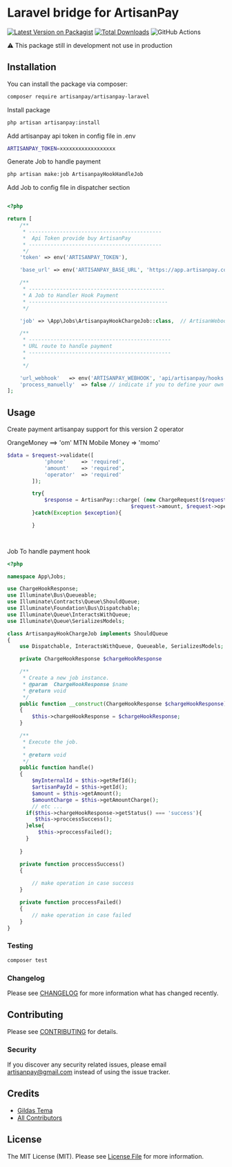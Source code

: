 # Laravel bridge for ArtisanPay

[![Latest Version on Packagist](https://img.shields.io/packagist/v/artisanpay/artisanpay-laravel.svg?style=flat-square)](https://packagist.org/packages/artisanpay/artisanpay-laravel)
[![Total Downloads](https://img.shields.io/packagist/dt/artisanpay/artisanpay-laravel.svg?style=flat-square)](https://packagist.org/packages/artisanpay/artisanpay-laravel)
![GitHub Actions](https://github.com/artisanpay/artisanpay-laravel/actions/workflows/main.yml/badge.svg)

:warning:
This package still in development not use in production 

## Installation

You can install the package via composer:

```bash
composer require artisanpay/artisanpay-laravel
```

Install package

```bash
php artisan artisanpay:install 
```

Add artisanpay api token in config file  in .env 

```bash
ARTISANPAY_TOKEN=xxxxxxxxxxxxxxxxxx
```
Generate Job to handle payment

```bash
php artisan make:job ArtisanpayHookHandleJob
```
Add Job to config file in dispatcher section 

```php

<?php

return [
    /**
     * -------------------------------------------
     *  Api Token provide buy ArtisanPay
     * -------------------------------------------
     */
    'token' => env('ARTISANPAY_TOKEN'),

    'base_url' => env('ARTISANPAY_BASE_URL', 'https://app.artisanpay.com/api/v1'),

    /**
     * --------------------------------------------
     * A Job to Handler Hook Payment
     * ---------------------------------------------
     */

    'job' => \App\Jobs\ArtisanpayHookChargeJob::class,  // ArtisanWebookHandler::class , 

    /**
     * ----------------------------------------------
     * URL route to handle payment
     * ----------------------------------------------
     * 
     */

    'url_webhook'   => env('ARTISANPAY_WEBHOOK', 'api/artisanpay/hooks'),
    'process_manuelly'  => false // indicate if you to define your own controller and route
];


```

## Usage

Create payment artisanpay support for this version 2 operator

OrangeMoney ==> 'om'
MTN Mobile Money => 'momo'


```php
$data = $request->validate([
            'phone'     => 'required',
            'amount'    => 'required',
            'operator'  => 'required'
        ]);

        try{
            $response = ArtisanPay::charge( (new ChargeRequest($request->phone, 
                                        $request->amount, $request->operator , "my-internal-id")) );
        }catch(Exception $exception){

        }

    
```

Job To handle payment hook

```php
<?php

namespace App\Jobs;

use ChargeHookResponse;
use Illuminate\Bus\Queueable;
use Illuminate\Contracts\Queue\ShouldQueue;
use Illuminate\Foundation\Bus\Dispatchable;
use Illuminate\Queue\InteractsWithQueue;
use Illuminate\Queue\SerializesModels;

class ArtisanpayHookChargeJob implements ShouldQueue
{
    use Dispatchable, InteractsWithQueue, Queueable, SerializesModels;

    private ChargeHookResponse $chargeHookResponse

    /**
     * Create a new job instance.
     * @param  ChargeHookResponse $name
     * @return void
     */
    public function __construct(ChargeHookResponse $chargeHookResponse)
    {
        $this->chargeHookResponse = $chargeHookResponse;
    }

    /**
     * Execute the job.
     *
     * @return void
     */
    public function handle()
    {
        $myInternalId = $this->getRefId();
        $artisanPayId = $this->getId();
        $amount = $this->getAmount();
        $amountCharge = $this->getAmountCharge();
        // etc ...
      if($this->chargeHookResponse->getStatus() === 'success'){
         $this->proccessSuccess();
      }else{
          $this->proccessFailed();
      }  
    
    }

    private function proccessSuccess()
    {
       
        // make operation in case success
    }

    private function proccessFailed()
    {
        // make operation in case failed
    }
}
```


### Testing

```bash
composer test
```

### Changelog

Please see [CHANGELOG](CHANGELOG.md) for more information what has changed recently.

## Contributing

Please see [CONTRIBUTING](CONTRIBUTING.md) for details.

### Security

If you discover any security related issues, please email artisanpay@gmail.com instead of using the issue tracker.

## Credits

-   [Gildas Tema](https://github.com/gildastema)
-   [All Contributors](../../contributors)

## License

The MIT License (MIT). Please see [License File](LICENSE.md) for more information.


